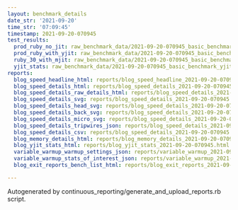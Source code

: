 ```yaml
---
layout: benchmark_details
date_str: '2021-09-20'
time_str: '07:09:45'
timestamp: 2021-09-20-070945
test_results:
  prod_ruby_no_jit: raw_benchmark_data/2021-09-20-070945_basic_benchmark_prod_ruby_no_jit.json
  prod_ruby_with_yjit: raw_benchmark_data/2021-09-20-070945_basic_benchmark_prod_ruby_with_yjit.json
  ruby_30_with_mjit: raw_benchmark_data/2021-09-20-070945_basic_benchmark_ruby_30_with_mjit.json
  yjit_stats: raw_benchmark_data/2021-09-20-070945_basic_benchmark_yjit_stats.json
reports:
  blog_speed_headline_html: reports/blog_speed_headline_2021-09-20-070945.html
  blog_speed_details_html: reports/blog_speed_details_2021-09-20-070945.html
  blog_speed_details_raw_details_html: reports/blog_speed_details_2021-09-20-070945.raw_details.html
  blog_speed_details_svg: reports/blog_speed_details_2021-09-20-070945.svg
  blog_speed_details_head_svg: reports/blog_speed_details_2021-09-20-070945.head.svg
  blog_speed_details_back_svg: reports/blog_speed_details_2021-09-20-070945.back.svg
  blog_speed_details_micro_svg: reports/blog_speed_details_2021-09-20-070945.micro.svg
  blog_speed_details_tripwires_json: reports/blog_speed_details_2021-09-20-070945.tripwires.json
  blog_speed_details_csv: reports/blog_speed_details_2021-09-20-070945.csv
  blog_memory_details_html: reports/blog_memory_details_2021-09-20-070945.html
  blog_yjit_stats_html: reports/blog_yjit_stats_2021-09-20-070945.html
  variable_warmup_warmup_settings_json: reports/variable_warmup_2021-09-20-070945.warmup_settings.json
  variable_warmup_stats_of_interest_json: reports/variable_warmup_2021-09-20-070945.stats_of_interest.json
  blog_exit_reports_bench_list_html: reports/blog_exit_reports_2021-09-20-070945.bench_list.html

---
```

Autogenerated by continuous_reporting/generate_and_upload_reports.rb script.
